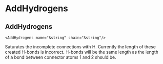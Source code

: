 # AddHydrogens
## AddHydrogens

```
<AddHydrogens name="&string" chain="&string"/>
```

Saturates the incomplete connections with H. Currently the length of these created H-bonds is incorrect. H-bonds will be the same length as the length of a bond between connector atoms 1 and 2 should be.

